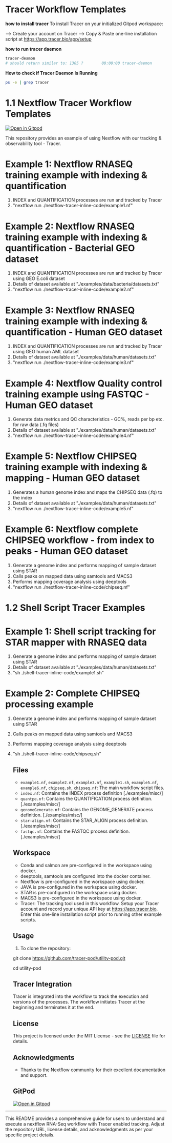# Tracer Workflow Templates
**how to install tracer**
To install Tracer on your initialized Gitpod workspace:

--> Create your account on Tracer 
--> Copy & Paste one-line installation script at https://app.tracer.bio/app/setup

**how to run tracer daemon** 
```bash
tracer-deamon 
# should return similar to: 1305 ?        00:00:00 tracer-daemon
```
**How to check if Tracer Daemon Is Running**
```bash
ps -e | grep tracer

```

# 1.1 Nextflow Tracer Workflow Templates

[![Open in Gitpod](https://gitpod.io/button/open-in-gitpod.svg)](https://gitpod.io/#https://github.com/tracer-pod/utility-pod)

This repository provides an example of using Nextflow with our tracking & observability tool - Tracer.


# Example 1: Nextflow RNASEQ training example with indexing & quantification

1. INDEX and QUANTIFICATION processes are run and tracked by Tracer
2. "nextflow run ./nextflow-tracer-inline-code/example1.nf"

# Example 2: Nextflow RNASEQ training example with indexing & quantification - Bacterial GEO dataset

1. INDEX and QUANTIFICATION processes are run and tracked by Tracer using GEO E.coli dataset
2. Details of dataset available at "./examples/data/bacteria/datasets.txt"
2. "nextflow run ./nextflow-tracer-inline-code/example2.nf"

# Example 3: Nextflow RNASEQ training example with indexing & quantification - Human GEO dataset

1. INDEX and QUANTIFICATION processes are run and tracked by Tracer using GEO human AML dataset
2. Details of dataset available at "./examples/data/human/datasets.txt"
2. "nextflow run ./nextflow-tracer-inline-code/example3.nf"

# Example 4: Nextflow Quality control training example using FASTQC - Human GEO dataset 

1. Generate data metrics and QC characteristics - GC%, reads per bp etc. for raw data (.fq files)
2. Details of dataset available at "./examples/data/human/datasets.txt"
2. "nextflow run ./nextflow-tracer-inline-code/example4.nf"

# Example 5: Nextflow CHIPSEQ training example with indexing & mapping - Human GEO dataset 

1. Generates a human genome index and maps the CHIPSEQ data (.fq) to the index
2. Details of dataset available at "./examples/data/human/datasets.txt"
2. "nextflow run ./nextflow-tracer-inline-code/example5.nf"

# Example 6: Nextflow complete CHIPSEQ workflow - from index to peaks - Human GEO dataset

1. Generate a genome index and performs mapping of sample dataset using STAR
2. Calls peaks on mapped data using samtools and MACS3
3. Performs mapping coverage analysis using deeptools
4. "nextflow run ./nextflow-tracer-inline-code/chipseq.nf"

# 1.2 Shell Script Tracer Examples

# Example 1: Shell script tracking for STAR mapper with RNASEQ data

1. Generate a genome index and performs mapping of sample dataset using STAR
2. Details of dataset available at "./examples/data/human/datasets.txt"
2. "sh ./shell-tracer-inline-code/example1.sh"

# Example 2: Complete CHIPSEQ processing example

1. Generate a genome index and performs mapping of sample dataset using STAR
2. Calls peaks on mapped data using samtools and MACS3
3. Performs mapping coverage analysis using deeptools
4. "sh ./shell-tracer-inline-code/chipseq.sh"


    ## Files

    - `example1.nf`, `example2.nf`, `example3.nf`, `example1.sh`, `example5.nf`, `example6.nf`, `chipseq.sh`, `chipseq.nf`: The main workflow script files.
    - `index.nf`: Contains the INDEX process definition [./examples/misc/]
    - `quantpe.nf`: Contains the QUANTIFICATION process definition. [./examples/misc/]
    - `genomeGenerate.nf`: Contains the GENOME_GENERATE process definition. [./examples/misc/]
    - `star-align.nf`: Contains the STAR_ALIGN process definition. [./examples/misc/]
    - `fastqc.nf`: Contains the FASTQC process definition. [./examples/misc/]

    ## Workspace

    - Conda and salmon are pre-configured in the workspace using docker.
    - deeptools, samtools are configured into the docker container.
    - Nextflow is pre-configured in the workspace using docker.
    - JAVA is pre-configured in the workspace using docker.
    - STAR is pre-configured in the workspace using docker.
    - MACS3 is pre-configured in the workspace using docker.  
    - Tracer: The tracking tool used in this workflow. Setup your Tracer account and record your unique API key at https://app.tracer.bio. Enter this one-line installation script prior to running other example scripts.  

    ## Usage

    1. To clone the repository:

    git clone https://github.com/tracer-pod/utility-pod.git

    cd utility-pod
    

    ## Tracer Integration

    Tracer is integrated into the workflow to track the execution and versions of the processes. The workflow initiates Tracer at the beginning and terminates it at the end. 

    ## License

    This project is licensed under the MIT License - see the [LICENSE](LICENSE) file for details.

    ## Acknowledgments

    - Thanks to the Nextflow community for their excellent documentation and support.

    ## GitPod

    [![Open in Gitpod](https://gitpod.io/button/open-in-gitpod.svg)](https://gitpod.io/#https://github.com/tracer-pod/utility-pod)
---

This README provides a comprehensive guide for users to understand and execute a nextflow RNA-Seq workflow with Tracer enabled tracking. Adjust the repository URL, license details, and acknowledgments as per your specific project details.
